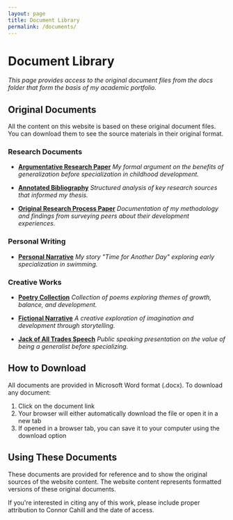 ```yaml
---
layout: page
title: Document Library
permalink: /documents/
---
```


# Document Library

*This page provides access to the original document files from the docs folder that form the basis of my academic portfolio.*

## Original Documents

All the content on this website is based on these original document files. You can download them to see the source materials in their original format.

### Research Documents

- [**Argumentative Research Paper**](/assets/documents/Argumentitive-Research-Paper.docx)
  *My formal argument on the benefits of generalization before specialization in childhood development.*

- [**Annotated Bibliography**](/assets/documents/Annotated-Bibliography.docx)
  *Structured analysis of key research sources that informed my thesis.*

- [**Original Research Process Paper**](/assets/documents/Original-Research-Process-Paper.docx)
  *Documentation of my methodology and findings from surveying peers about their development experiences.*

### Personal Writing

- [**Personal Narrative**](/assets/documents/Narrative.docx)
  *My story "Time for Another Day" exploring early specialization in swimming.*


### Creative Works

- [**Poetry Collection**](/assets/documents/103-Poetry.docx)
  *Collection of poems exploring themes of growth, balance, and development.*

- [**Fictional Narrative**](/assets/documents/Fictional-Narrative.docx)
  *A creative exploration of imagination and development through storytelling.*

- [**Jack of All Trades Speech**](/assets/documents/Jack-of-All-Trades-Speech.docx)
  *Public speaking presentation on the value of being a generalist before specializing.*

## How to Download

All documents are provided in Microsoft Word format (.docx). To download any document:

1. Click on the document link
2. Your browser will either automatically download the file or open it in a new tab
3. If opened in a browser tab, you can save it to your computer using the download option

## Using These Documents

These documents are provided for reference and to show the original sources of the website content. The website content represents formatted versions of these original documents.

If you're interested in citing any of this work, please include proper attribution to Connor Cahill and the date of access.